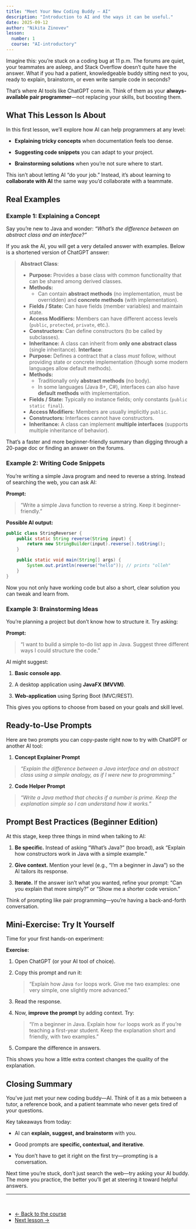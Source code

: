 ```yaml
---
title: "Meet Your New Coding Buddy – AI"
description: "Introduction to AI and the ways it can be useful."
date: 2025-09-12
author: "Nikita Zinovev"
lesson:
  number: 1
  course: "AI-introductory"
---
```


Imagine this: you’re stuck on a coding bug at 11 p.m. The forums are quiet, your teammates are asleep, and Stack Overflow doesn’t quite have the answer. What if you had a patient, knowledgeable buddy sitting next to you, ready to explain, brainstorm, or even write sample code in seconds?

That’s where AI tools like ChatGPT come in. Think of them as your **always-available pair programmer**—not replacing your skills, but boosting them.

## What This Lesson Is About

In this first lesson, we’ll explore how AI can help programmers at any level:

- **Explaining tricky concepts** when documentation feels too dense.
    
- **Suggesting code snippets** you can adapt to your project.
    
- **Brainstorming solutions** when you’re not sure where to start.
    

This isn’t about letting AI “do your job.” Instead, it’s about learning to **collaborate with AI** the same way you’d collaborate with a teammate.

## Real Examples

### Example 1: Explaining a Concept

Say you’re new to Java and wonder: _“What’s the difference between an abstract class and an interface?”_

If you ask the AI, you will get a very detailed answer with examples. Below is a shortened version of ChatGPT answer:

> **Abstract Class**:
> - **Purpose:** Provides a base class with common functionality that can be shared among derived classes.
> - **Methods:**
>    - Can contain **abstract methods** (no implementation, must be overridden) and **concrete methods** (with implementation).
> - **Fields / State:** Can have fields (member variables) and maintain state.
> - **Access Modifiers:** Members can have different access levels (`public`, `protected`, `private`, etc.).
> - **Constructors:** Can define constructors (to be called by subclasses).
> - **Inheritance:** A class can inherit from **only one abstract class** (single inheritance).
> **Interface**:
> - **Purpose:** Defines a contract that a class _must_ follow, without providing state or concrete implementation (though some modern languages allow default methods).
> - **Methods:**
>    - Traditionally only **abstract methods** (no body).
>    - In some languages (Java 8+, C#), interfaces can also have **default methods** with implementation.
> - **Fields / State:** Typically no instance fields; only constants (`public static final`).
> - **Access Modifiers:** Members are usually implicitly `public`.
> - **Constructors:** Interfaces cannot have constructors.
> - **Inheritance:** A class can implement **multiple interfaces** (supports multiple inheritance of behavior).

That’s a faster and more beginner-friendly summary than digging through a 20-page doc or finding an answer on the forums.

### Example 2: Writing Code Snippets

You’re writing a simple Java program and need to reverse a string. Instead of searching the web, you can ask AI:

**Prompt:**  
> “Write a simple Java function to reverse a string. Keep it beginner-friendly.”

**Possible AI output:**

```java
public class StringReverser {
    public static String reverse(String input) {
        return new StringBuilder(input).reverse().toString();
    }

    public static void main(String[] args) {
        System.out.println(reverse("hello")); // prints "olleh"
    }
}
```

Now you not only have working code but also a short, clear solution you can tweak and learn from.

### Example 3: Brainstorming Ideas

You’re planning a project but don’t know how to structure it. Try asking:

**Prompt:**  
> “I want to build a simple to-do list app in Java. Suggest three different ways I could structure the code.”

AI might suggest:

1. **Basic console app**.
    
2. A desktop application using **JavaFX (MVVM)**.
    
3. **Web-application** using Spring Boot (MVC/REST).

This gives you options to choose from based on your goals and skill level.


## Ready-to-Use Prompts

Here are two prompts you can copy-paste right now to try with ChatGPT or another AI tool:

1. **Concept Explainer Prompt**
    

> _“Explain the difference between a Java interface and an abstract class using a simple analogy, as if I were new to programming.”_

2. **Code Helper Prompt**
    

> _“Write a Java method that checks if a number is prime. Keep the explanation simple so I can understand how it works.”_

## Prompt Best Practices (Beginner Edition)

At this stage, keep three things in mind when talking to AI:

1. **Be specific.** Instead of asking “What’s Java?” (too broad), ask “Explain how constructors work in Java with a simple example.”
    
2. **Give context.** Mention your level (e.g., “I’m a beginner in Java”) so the AI tailors its response.
    
3. **Iterate.** If the answer isn’t what you wanted, refine your prompt: “Can you explain that more simply?” or “Show me a shorter code version.”
    

Think of prompting like pair programming—you’re having a back-and-forth conversation.

## Mini-Exercise: Try It Yourself

Time for your first hands-on experiment:

**Exercise:**

1. Open ChatGPT (or your AI tool of choice).
    
2. Copy this prompt and run it:
    
    > “Explain how Java `for` loops work. Give me two examples: one very simple, one slightly more advanced.”
    
3. Read the response.
    
4. Now, **improve the prompt** by adding context. Try:
    
    > “I’m a beginner in Java. Explain how `for` loops work as if you’re teaching a first-year student. Keep the explanation short and friendly, with two examples.”
    
5. Compare the difference in answers.
    

This shows you how a little extra context changes the quality of the explanation.

## Closing Summary

You’ve just met your new coding buddy—AI. Think of it as a mix between a tutor, a reference book, and a patient teammate who never gets tired of your questions.

Key takeaways from today:

- AI can **explain, suggest, and brainstorm** with you.
    
- Good prompts are **specific, contextual, and iterative**.
    
- You don’t have to get it right on the first try—prompting is a conversation.
    

Next time you’re stuck, don’t just search the web—try asking your AI buddy. The more you practice, the better you’ll get at steering it toward helpful answers.

---
<br>

- [← Back to the course](/courses/ai-introductory-course/)
- [Next lesson →](/courses/ai-introductory-course/lesson-2/)